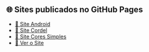 
## 🌐 Sites publicados no GitHub Pages

- [📱 Site Android](https://samueltenoriodasilva-ui.github.io/curso-html-css/site-android/)
- [📜 Site Cordel](https://samueltenoriodasilva-ui.github.io/curso-html-css/site-cordel/)
- [🎨 Site Cores Simples](https://samueltenoriodasilva-ui.github.io/curso-html-css/site-cores-simples/)
- [👀 Ver o Site](https://samueltenoriodasilva-ui.github.io/curso-html-css/ver%20o%20site/)
